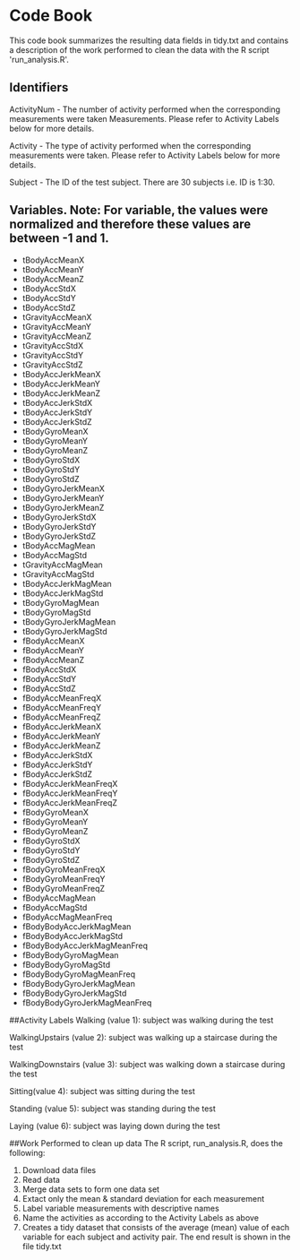 # Code Book
This code book summarizes the resulting data fields in tidy.txt and contains a description of the work performed to clean the data with the R script 'run_analysis.R'.

## Identifiers
ActivityNum - The number of activity performed when the corresponding measurements were taken Measurements. Please refer to Activity Labels below for more details.

Activity - The type of activity performed when the corresponding measurements were taken. Please refer to Activity Labels below for more details.


Subject - The ID of the test subject. There are 30 subjects i.e. ID is 1:30.


## Variables. Note: For variable, the values were normalized and therefore these values are between -1 and 1.
* tBodyAccMeanX
* tBodyAccMeanY
* tBodyAccMeanZ
* tBodyAccStdX
* tBodyAccStdY
* tBodyAccStdZ
* tGravityAccMeanX
* tGravityAccMeanY
* tGravityAccMeanZ
* tGravityAccStdX
* tGravityAccStdY
* tGravityAccStdZ
* tBodyAccJerkMeanX
* tBodyAccJerkMeanY
* tBodyAccJerkMeanZ
* tBodyAccJerkStdX
* tBodyAccJerkStdY
* tBodyAccJerkStdZ
* tBodyGyroMeanX
* tBodyGyroMeanY
* tBodyGyroMeanZ
* tBodyGyroStdX
* tBodyGyroStdY
* tBodyGyroStdZ
* tBodyGyroJerkMeanX
* tBodyGyroJerkMeanY
* tBodyGyroJerkMeanZ
* tBodyGyroJerkStdX
* tBodyGyroJerkStdY
* tBodyGyroJerkStdZ
* tBodyAccMagMean
* tBodyAccMagStd
* tGravityAccMagMean
* tGravityAccMagStd
* tBodyAccJerkMagMean
* tBodyAccJerkMagStd
* tBodyGyroMagMean
* tBodyGyroMagStd
* tBodyGyroJerkMagMean
* tBodyGyroJerkMagStd
* fBodyAccMeanX
* fBodyAccMeanY
* fBodyAccMeanZ
* fBodyAccStdX
* fBodyAccStdY
* fBodyAccStdZ
* fBodyAccMeanFreqX
* fBodyAccMeanFreqY
* fBodyAccMeanFreqZ
* fBodyAccJerkMeanX
* fBodyAccJerkMeanY
* fBodyAccJerkMeanZ
* fBodyAccJerkStdX
* fBodyAccJerkStdY
* fBodyAccJerkStdZ
* fBodyAccJerkMeanFreqX
* fBodyAccJerkMeanFreqY
* fBodyAccJerkMeanFreqZ
* fBodyGyroMeanX
* fBodyGyroMeanY
* fBodyGyroMeanZ
* fBodyGyroStdX
* fBodyGyroStdY
* fBodyGyroStdZ
* fBodyGyroMeanFreqX
* fBodyGyroMeanFreqY
* fBodyGyroMeanFreqZ
* fBodyAccMagMean
* fBodyAccMagStd
* fBodyAccMagMeanFreq
* fBodyBodyAccJerkMagMean
* fBodyBodyAccJerkMagStd
* fBodyBodyAccJerkMagMeanFreq
* fBodyBodyGyroMagMean
* fBodyBodyGyroMagStd
* fBodyBodyGyroMagMeanFreq
* fBodyBodyGyroJerkMagMean
* fBodyBodyGyroJerkMagStd
* fBodyBodyGyroJerkMagMeanFreq

##Activity Labels
Walking (value 1): subject was walking during the test

WalkingUpstairs (value 2): subject was walking up a staircase during the test

WalkingDownstairs (value 3): subject was walking down a staircase during the test

Sitting(value 4): subject was sitting during the test

Standing (value 5): subject was standing during the test

Laying (value 6): subject was laying down during the test

##Work Performed to clean up data
The R script, run_analysis.R, does the following:

1. Download data files
2. Read data 
3. Merge data sets to form one data set
4. Extact only the mean & standard deviation for each measurement
5. Label variable measurements with descriptive names
6. Name the activities as according to the Activity Labels as above
7. Creates a tidy dataset that consists of the average (mean) value of each variable for each subject and activity pair.
The end result is shown in the file tidy.txt
